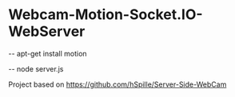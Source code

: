 Webcam-Motion-Socket.IO-WebServer
====================================

-- apt-get install motion
 
-- node server.js

Project based on https://github.com/hSpille/Server-Side-WebCam
